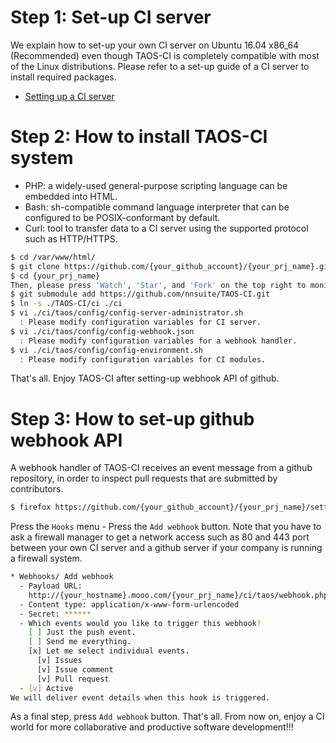 
# Step 1: Set-up CI server
We explain how to set-up your own CI server on Ubuntu 16.04 x86_64 (Recommended) even though TAOS-CI is completely compatible with most of the Linux distributions. Please refer to a set-up guide of a CI server to install required packages.
* [Setting up a CI server](./how-to-setup-taos-ci-server.md) 


# Step 2: How to install TAOS-CI system
* PHP: a widely-used general-purpose scripting language can be embedded into HTML.
* Bash: sh-compatible command language interpreter that can be configured to be POSIX-conformant by default.
* Curl: tool to transfer data to a CI server using the supported protocol such as HTTP/HTTPS.

```bash
$ cd /var/www/html/
$ git clone https://github.com/{your_github_account}/{your_prj_name}.git
$ cd {your_prj_name}
Then, please press 'Watch', 'Star', and 'Fork' on the top right to monitor feature changes of TAOS-CI repository.
$ git submodule add https://github.com/nnsuite/TAOS-CI.git
$ ln -s ./TAOS-CI/ci ./ci
$ vi ./ci/taos/config/config-server-administrator.sh
  : Please modify configuration variables for CI server.
$ vi ./ci/taos/config/config-webhook.json
  : Please modify configuration variables for a webhook handler.
$ vi ./ci/taos/config/config-environment.sh
  : Please modify configuration variables for CI modules.
```
That's all. Enjoy TAOS-CI after setting-up webhook API of github.

# Step 3: How to set-up github webhook API
A webhook handler of TAOS-CI receives an event message from a github repository, in order to inspect pull requests that are submitted by contributors.
```bash
$ firefox https://github.com/{your_github_account}/{your_prj_name}/settings
```

Press the `Hooks` menu - Press the `Add webhook` button. Note that you have to ask a firewall manager to get a network access such as 80 and 443 port between your own CI server and a github server if your company is running a firewall system.
```bash
* Webhooks/ Add webhook
  - Payload URL:
    http://{your_hostname}.mooo.com/{your_prj_name}/ci/taos/webhook.php
  - Content type: application/x-www-form-urlencoded
  - Secret: ******
  - Which events would you like to trigger this webhook?
    [ ] Just the push event.
    [ ] Send me everything.
    [x] Let me select individual events.
      [v] Issues
      [v] Issue comment
      [v] Pull request
  - [v] Active
We will deliver event details when this hook is triggered. 
```

As a final step, press `Add webhook` button. That's all. 
From now on, enjoy a CI world for more collaborative and productive software development!!!
